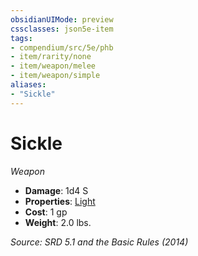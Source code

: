 ```yaml
---
obsidianUIMode: preview
cssclasses: json5e-item
tags:
- compendium/src/5e/phb
- item/rarity/none
- item/weapon/melee
- item/weapon/simple
aliases: 
- "Sickle"
---
```

# Sickle
*Weapon*  

- **Damage**: 1d4 S
- **Properties**: [Light](rules/item-properties.md#Light)
- **Cost**: 1 gp
- **Weight**: 2.0 lbs.

*Source: SRD 5.1 and the Basic Rules (2014)*